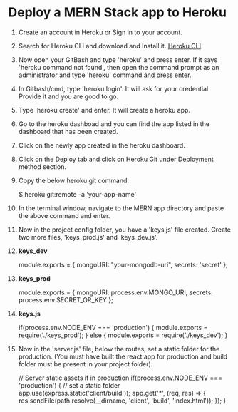 # Deploy a MERN Stack app to Heroku

1. Create an account in Heroku or Sign in to your account.

2. Search for Heroku CLI and download and Install it. [Heroku CLI](https://devcenter.heroku.com/articles/heroku-cli)

3. Now open your GitBash and type 'heroku' and press enter. If it says 'heroku command not found', then open the command prompt as an administrator and type 'heroku' command and press enter.

4. In Gitbash/cmd, type 'heroku login'. It will ask for your credential. Provide it and you are good to go.

5. Type 'heroku create' and enter. It will create a heroku app.

6. Go to the heroku dashboad and you can find the app listed in the dashboard that has been created.

7. Click on the newly app created in the heroku dashboard.

8. Click on the Deploy tab and click on Heroku Git under Deployment method section.

9. Copy the below heroku git command:

    $ heroku git:remote -a 'your-app-name'

10. In the terminal window, navigate to the MERN app directory and paste the above command and enter.

11. Now in the project config folder, you have a 'keys.js' file created. Create two more files, 'keys_prod.js' and 'keys_dev.js'.

12. **keys_dev**

    module.exports = {
      mongoURI: "your-mongodb-uri",
      secrets: 'secret'
    };

13. **keys_prod**

    module.exports = {
      mongoURI: process.env.MONGO_URI,
      secrets: process.env.SECRET_OR_KEY
    };

14. **keys.js**

    if(process.env.NODE_ENV === 'production') {
      module.exports = require('./keys_prod');
    } else {
      module.exports = require('./keys_dev');
    }

15. Now in the 'server.js' file, below the routes, set a static folder for the production. (You must have built the react app for production and build folder must be present in your project folder).

    // Server static assets if in production
    if(process.env.NODE_ENV === 'production') {
      // set a static folder
      app.use(express.static('client/build'));
      app.get('*', (req, res) => {
        res.sendFile(path.resolve(__dirname, 'client', 'build', 'index.html'));
      });
    }